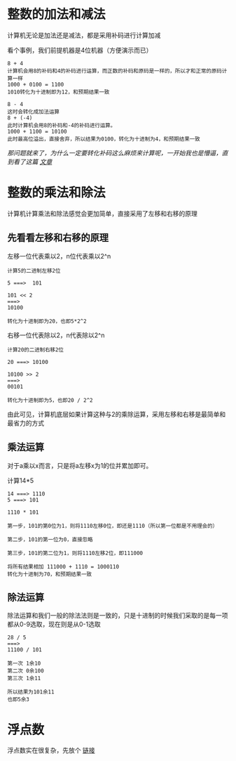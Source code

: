 # 整数的加法和减法
计算机无论是加法还是减法，都是采用补码进行计算加减

看个事例，我们前提机器是4位机器（方便演示而已）
```
8 + 4
计算机会用8的补码和4的补码进行运算，而正数的补码和原码是一样的，所以才和正常的原码计算一样
1000 + 0100 = 1100
1010转化为十进制即为12，和预期结果一致

8 - 4
这时会转化成加法运算
8 + (-4)
此时计算机会用8的补码和-4的补码进行运算。
1000 + 1100 = 10100
此时最高位溢出，直接舍弃，所以结果为0100，转化为十进制为4，和预期结果一致
```

*那问题就来了，为什么一定要转化补码这么麻烦来计算呢，一开始我也是懵逼，直到看了这篇 [文章](http://www.ruanyifeng.com/blog/2009/08/twos_complement.html)*

# 整数的乘法和除法
计算机计算乘法和除法感觉会更加简单，直接采用了左移和右移的原理

## 先看看左移和右移的原理
左移一位代表乘以2，n位代表乘以2^n
```
计算5的二进制左移2位

5 ===>  101

101 << 2 
===>
10100

转化为十进制即为20，也即5*2^2
```

右移一位代表除以2，n代表除以2^n
```
计算20的二进制右移2位

20 ===> 10100

10100 >> 2
===>
00101

转化为十进制即为5，也即20 / 2^2
```

由此可见，计算机底层如果计算这种与2的乘除运算，采用左移和右移是最简单和最省力的方式

## 乘法运算
对于a乘以x而言，只是将a左移x为1的位并累加即可。

计算14*5
```
14 ===> 1110
5 ===> 101

1110 * 101

第一步，101的第0位为1，则将1110左移0位，即还是1110（所以第一位都是不用理会的）

第二步，101的第一位为0，直接忽略

第三步，101的第二位为1，则将1110左移2位，即111000

将所有结果相加 111000 + 1110 = 1000110
转化为十进制为70，和预期结果一致
```

## 除法运算
除法运算和我们一般的除法法则是一致的，只是十进制的时候我们采取的是每一项都从0-9选取，现在则是从0-1选取
```
28 / 5
===> 
11100 / 101

第一次 1余10
第二次 0余100
第三次 1余11

所以结果为101余11
也即5余3
```

# 浮点数
浮点数实在很复杂，先放个 [链接](http://www.ruanyifeng.com/blog/2010/06/ieee_floating-point_representation.html)
